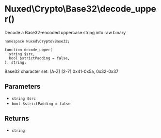 # Nuxed\\Crypto\\Base32\\decode_upper()




Decode a Base32-encoded uppercase string into raw binary




``` Hack
namespace Nuxed\Crypto\Base32;

function decode_upper(
  string $src,
  bool $strictPadding = false,
): string;
```




Base32 character set:
[A-Z]      [2-7]
0x41-0x5a, 0x32-0x37




## Parameters




+ ` string $src `
+ ` bool $strictPadding = false `




## Returns




* ` string `